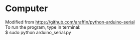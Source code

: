 # Computer
Modified from https://github.com/araffin/python-arduino-serial <br />
To run the program, type in terminal: <br />
$ sudo python arduino_serial.py